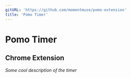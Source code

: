 ```yaml
---
gitURL: 'https://github.com/momentmuse/pomo-extension'
title: 'Pomo Timer'
---
```


# Pomo Timer

## Chrome Extension

_Some cool description of the timer_

